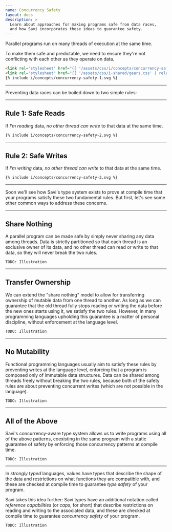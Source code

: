 ```yaml
---
name: Concurrency Safety
layout: docs
description: >
  Learn about approaches for making programs safe from data races,
  and how Savi incorporates these ideas to guarantee safety.
---
```


Parallel programs run on many threads of execution at the same time.

To make them safe and predictable, we need to ensure they're not conflicting with each other as they operate on data.

```html demo
<link rel="stylesheet" href="{{ '/assets/css/i/concepts/concurrency-safety.css' | relative_url }}" />
<link rel="stylesheet" href="{{ '/assets/css/i-shared/gears.css' | relative_url }}" />
{% include i/concepts/concurrency-safety-1.svg %}
```

---

Preventing data races can be boiled down to two simple rules:

---

## Rule 1: Safe Reads

If *I'm reading* data, *no other thread can write* to that data at the same time.

```html demo
{% include i/concepts/concurrency-safety-2.svg %}
```

---

## Rule 2: Safe Writes

If *I'm writing* data, *no other thread can write* to that data at the same time.

```html demo
{% include i/concepts/concurrency-safety-3.svg %}
```

---

Soon we'll see how Savi's type system exists to prove at compile time that your programs satisfy these two fundamental rules. But first, let's see some other common ways to address these concerns.

---

## Share Nothing

A parallel program can be made safe by simply never sharing any data among threads. Data is strictly partitioned so that each thread is an exclusive owner of its data, and no other thread can read or write to that data, so they will never break the two rules.

```
TODO: Illustration
```

---

## Transfer Ownership

We can extend the "share nothing" model to allow for transferring ownership of mutable data from one thread to another. As long as we can guarantee that the old thread fully stops reading or writing the data before the new ones starts using it, we satisfy the two rules. However, in many programming languages upholding this guarantee is a matter of personal discipline, without enforcement at the language level.

```
TODO: Illustration
```

---

## No Mutability

Functional programming languages usually aim to satisfy these rules by preventing writes at the language level, enforcing that a program is composed only of immutable data structures. Data can be shared among threads freely without breaking the two rules, because both of the safety rules are about preventing concurrent writes (which are not possible in the language).

```
TODO: Illustration
```

---

## All of the Above

Savi's concurrency-aware type system allows us to write programs using all of the above patterns, coexisting in the same program with a static guarantee of safety by enforcing those concurrency patterns at compile time.

```
TODO: Illustration
```

---

In *strongly typed* languages, values have types that describe the shape of the data and restrictions on what functions they are compatible with, and these are checked at compile time to guarantee *type safety* of your program.

Savi takes this idea further: Savi types have an additional notation called *reference capabilities* (or *caps*, for short) that describe restrictions on reading and writing to the associated data, and these are checked at compile time to guarantee *concurrency safety* of your program.

```
TODO: Illustration
```
